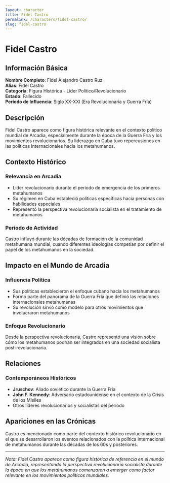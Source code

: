 ```yaml
---
layout: character
title: Fidel Castro
permalink: /characters/fidel-castro/
slug: fidel-castro
---
```


# Fidel Castro

## Información Básica

**Nombre Completo**: Fidel Alejandro Castro Ruz  
**Alias**: Fidel Castro  
**Categoría**: Figura Histórica - Líder Político/Revolucionario  
**Estado**: Fallecido  
**Período de Influencia**: Siglo XX-XXI (Era Revolucionaria y Guerra Fría)

## Descripción

Fidel Castro aparece como figura histórica relevante en el contexto político mundial de Arcadia, especialmente durante la época de la Guerra Fría y los movimientos revolucionarios. Su liderazgo en Cuba tuvo repercusiones en las políticas internacionales hacia los metahumanos.

## Contexto Histórico

### Relevancia en Arcadia
- Líder revolucionario durante el período de emergencia de los primeros metahumanos
- Su régimen en Cuba estableció políticas específicas hacia personas con habilidades especiales
- Representó la perspectiva revolucionaria socialista en el tratamiento de metahumanos

### Período de Actividad
Castro influyó durante las décadas de formación de la comunidad metahumana mundial, cuando diferentes ideologías competían por definir el papel de los metahumanos en la sociedad.

## Impacto en el Mundo de Arcadia

### Influencia Política
- Sus políticas establecieron el enfoque cubano hacia los metahumanos
- Formó parte del panorama de la Guerra Fría que definió las relaciones internacionales metahumanas
- Su revolución sirvió como modelo para otros movimientos que involucraron metahumanos

### Enfoque Revolucionario
Desde la perspectiva revolucionaria, Castro representó una visión sobre cómo los metahumanos podrían ser integrados en una sociedad socialista post-revolucionaria.

## Relaciones

### Contemporáneos Históricos
- **Jruschov**: Aliado soviético durante la Guerra Fría
- **John F. Kennedy**: Adversario estadounidense en el contexto de la Crisis de los Misiles
- Otros líderes revolucionarios y socialistas del período

## Apariciones en las Crónicas

Castro es mencionado como parte del contexto histórico revolucionario en el que se desarrollaron los eventos relacionados con la política internacional de metahumanos durante las décadas de los 60s y posteriores.

---

*Nota: Fidel Castro aparece como figura histórica de referencia en el mundo de Arcadia, representando la perspectiva revolucionaria socialista durante la época en que los metahumanos comenzaron a emerger como factor relevante en los movimientos políticos mundiales.*